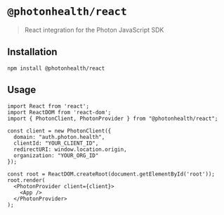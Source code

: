 # `@photonhealth/react`

> React integration for the Photon JavaScript SDK

## Installation

```
npm install @photonhealth/react
```

## Usage

```
import React from 'react';
import ReactDOM from 'react-dom';
import { PhotonClient, PhotonProvider } from "@photonhealth/react";

const client = new PhotonClient({
  domain: "auth.photon.health",
  clientId: "YOUR_CLIENT_ID",
  redirectURI: window.location.origin,
  organization: "YOUR_ORG_ID"
});

const root = ReactDOM.createRoot(document.getElementById('root'));
root.render(
  <PhotonProvider client={client}>
    <App />
  </PhotonProvider>
);
```
